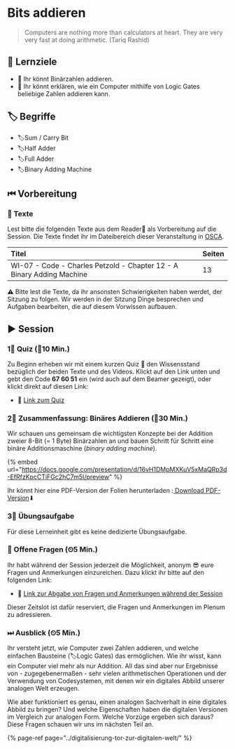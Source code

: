 # Bits addieren

> Computers are nothing more than calculators at heart. They are very very fast at doing arithmetic. \(Tariq Rashid\)

## 🎯 Lernziele

* 🎯 Ihr könnt Binärzahlen addieren.
* 🎯 Ihr könnt erklären, wie ein Computer mithilfe von Logic Gates beliebige Zahlen addieren kann.

## 🏷 Begriffe

* 🏷Sum / Carry Bit
* 🏷Half Adder
* 🏷Full Adder
* 🏷Binary Adding Machine

## ⏮ Vorbereitung

### 📑 Texte

Lest bitte die folgenden Texte aus dem Reader📑 als Vorbereitung auf die Session. Die Texte findet ihr im Dateibereich dieser Veranstaltung in [OSCA](http://osca.hs-osnabrueck.de/).  

| Titel | Seiten |
| :--- | :--- |
| WI-07 - Code - Charles Petzold - Chapter 12 - A Binary Adding Machine | 13 |

⚠ Bitte lest die Texte, da ihr ansonsten Schwierigkeiten haben werdet, der Sitzung zu folgen. Wir werden in der Sitzung Dinge besprechen und Aufgaben bearbeiten, die auf diesem Vorwissen aufbauen.

## ▶ Session

### 1⃣ Quiz \(⏲10 Min.\)

Zu Beginn erheben wir mit einem kurzen Quiz 🥇 den Wissensstand bezüglich der beiden Texte und des Videos. Klickt auf den Link unten und gebt den Code **67 60 51** ein \(wird auch auf dem Beamer gezeigt\), oder klickt direkt auf diesen Link:

* 🔗 [Link zum Quiz](https://www.menti.com/4496004f)

### 2⃣ Zusammenfassung: Binäres Addieren \(⏲30 Min.\)

Wir schauen uns gemeinsam die wichtigsten Konzepte bei der Addition zweier 8-Bit \(= 1 Byte\) Binärzahlen an und bauen Schritt für Schritt eine binäre Additionsmaschine \(_binary adding machine_\).

{% embed url="https://docs.google.com/presentation/d/16vH1DMpMXKuV5xMaQRp3d-EfRfzKpcCTiFGc2hC7m5I/preview" %}

Ihr könnt hier eine PDF-Version der Folien herunterladen :[ Download PDF-Version](https://docs.google.com/presentation/d/16vH1DMpMXKuV5xMaQRp3d-EfRfzKpcCTiFGc2hC7m5I/export/pdf)⬇

### 3⃣ Übungsaufgabe 

Für diese Lerneinheit gibt es keine dedizierte Übungsaufgabe.

### 🔁 Offene Fragen \(⏲5 Min.\)

Ihr habt während der Session jederzeit die Möglichkeit, anonym 😎 eure Fragen und Anmerkungen einzureichen. Dazu klickt ihr bitte auf den folgenden Link:

* 🔗 [Link zur Abgabe von Fragen und Anmerkungen während der Session](https://www.menti.com/5c40972b)

Dieser Zeitslot ist dafür reserviert, die Fragen und Anmerkungen im Plenum zu adressieren.

### ⏭ Ausblick \(⏲5 Min.\)

Ihr versteht jetzt, wie Computer zwei Zahlen addieren, und welche einfachen Bausteine \(🏷Logic Gates\) das ermöglichen. Wie ihr wisst, kann ein Computer viel mehr als nur Addition. All das sind aber nur Ergebnisse von - zugegebenermaßen - sehr vielen arithmetischen Operationen und der Verwendung von Codesystemen, mit denen wir ein digitales Abbild unserer analogen Welt erzeugen.

Wie aber funktioniert es genau, einen analogen Sachverhalt in eine digitales Abbild zu bringen? Und welche Eigenschaften haben die digitalen Versionen im Vergleich zur analogen Form. Welche Vorzüge ergeben sich daraus? Diese Fragen schauen wir uns im nächsten Teil an.

{% page-ref page="../digitalisierung-tor-zur-digitalen-welt/" %}



